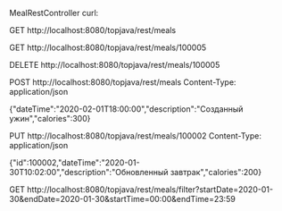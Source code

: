 MealRestController curl:

GET http://localhost:8080/topjava/rest/meals

GET http://localhost:8080/topjava/rest/meals/100005

DELETE http://localhost:8080/topjava/rest/meals/100005

POST http://localhost:8080/topjava/rest/meals
Content-Type: application/json

{"dateTime":"2020-02-01T18:00:00","description":"Созданный ужин","calories":300}

PUT http://localhost:8080/topjava/rest/meals/100002
Content-Type: application/json

{"id":100002,"dateTime":"2020-01-30T10:02:00","description":"Обновленный завтрак","calories":200}

GET http://localhost:8080/topjava/rest/meals/filter?startDate=2020-01-30&endDate=2020-01-30&startTime=00:00&endTime=23:59

